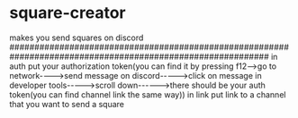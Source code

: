 # square-creator
makes you send squares on discord
############################################################################################################
in auth put your authorization token(you can find it by pressing f12-->go to network---->send message on discord----->click on message in developer tools----->scroll down------>there should be your auth token(you can find channel link the same way))
in link put link to a channel that you want to send a square
